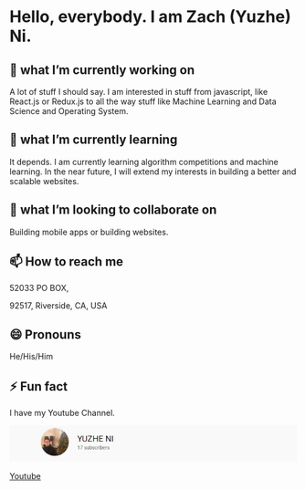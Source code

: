 <!-- # Good ![Time](https://i.imgur.com/NzsCeMa.png) 👋 -->

# Hello, everybody. I am Zach (Yuzhe) Ni.

## 🔭 what I’m currently working on 

A lot of stuff I should say. I am interested in stuff from javascript, like React.js or Redux.js to all the way stuff like Machine Learning and Data Science and Operating System.

## 🌱 what I’m currently learning

It depends. I am currently learning algorithm competitions and machine learning. In the near future, I will extend my interests in building a better and scalable websites.

## 👯 what I’m looking to collaborate on 

Building mobile apps or building websites. 

## 📫 How to reach me

52033 PO BOX, 

92517, Riverside, CA, USA

## 😄 Pronouns 

He/His/Him

## ⚡ Fun fact

I have my Youtube Channel.

![Youtube Channel](https://raw.githubusercontent.com/niyuzheno1/niyuzheno1/main/youtube.JPG)


[Youtube](https://www.youtube.com/channel/UCweynRkWM6iBEzHGNrd9GKQ)



<!--
**niyuzheno1/niyuzheno1** is a ✨ _special_ ✨ repository because its `README.md` (this file) appears on your GitHub profile.

Here are some ideas to get you started:

- 🔭 I’m currently working on ...
- 🌱 I’m currently learning ...
- 👯 I’m looking to collaborate on ...
- 🤔 I’m looking for help with ...
- 💬 Ask me about ...
- 📫 How to reach me: ...
- 😄 Pronouns: ...
- ⚡ Fun fact: ...
-->
